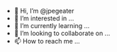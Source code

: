 - 👋 Hi, I’m @jpegeater
- 👀 I’m interested in ...
- 🌱 I’m currently learning ...
- 💞️ I’m looking to collaborate on ...
- 📫 How to reach me ...

<!---
jpegeater/jpegeater is a ✨ special ✨ repository because its `README.md` (this file) appears on your GitHub profile.
You can click the Preview link to take a look at your changes.
--->
